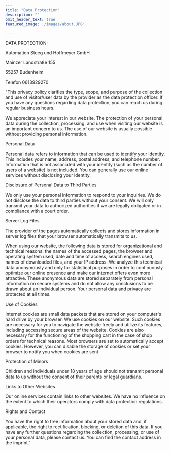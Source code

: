 ```yaml
---
title: "Data Protection"
description: ""
omit_header_text: true
featured_image: '/images/about.JPG'

---
```


DATA PROTECTION:


Automation Steeg und Hoffmeyer GmbH

Mainzer Landstraße 155

55257 Budenheim

Telefon 0613929270


"This privacy policy clarifies the type, scope, and purpose of the collection and use of visitor/user data by the provider as the data protection officer. If you have any questions regarding data protection, you can reach us during regular business hours.

We appreciate your interest in our website. The protection of your personal data during the collection, processing, and use when visiting our website is an important concern to us. The use of our website is usually possible without providing personal information.

Personal Data

Personal data refers to information that can be used to identify your identity. This includes your name, address, postal address, and telephone number. Information that is not associated with your identity (such as the number of users of a website) is not included. You can generally use our online services without disclosing your identity.

Disclosure of Personal Data to Third Parties

We only use your personal information to respond to your inquiries. We do not disclose the data to third parties without your consent. We will only transmit your data to authorized authorities if we are legally obligated or in compliance with a court order.

Server Log Files

The provider of the pages automatically collects and stores information in server log files that your browser automatically transmits to us.

When using our website, the following data is stored for organizational and technical reasons: the names of the accessed pages, the browser and operating system used, date and time of access, search engines used, names of downloaded files, and your IP address. We analyze this technical data anonymously and only for statistical purposes in order to continuously optimize our online presence and make our internet offers even more attractive. These anonymous data are stored separately from personal information on secure systems and do not allow any conclusions to be drawn about an individual person. Your personal data and privacy are protected at all times.

Use of Cookies

Internet cookies are small data packets that are stored on your computer's hard drive by your browser. We use cookies on our website. Such cookies are necessary for you to navigate the website freely and utilize its features, including accessing secure areas of the website. Cookies are also necessary for the functioning of the shopping cart in the case of shop orders for technical reasons. Most browsers are set to automatically accept cookies. However, you can disable the storage of cookies or set your browser to notify you when cookies are sent.

Protection of Minors

Children and individuals under 18 years of age should not transmit personal data to us without the consent of their parents or legal guardians.

Links to Other Websites

Our online services contain links to other websites. We have no influence on the extent to which their operators comply with data protection regulations.

Rights and Contact

You have the right to free information about your stored data and, if applicable, the right to rectification, blocking, or deletion of this data. If you have any further questions regarding the collection, processing, or use of your personal data, please contact us. You can find the contact address in the imprint."